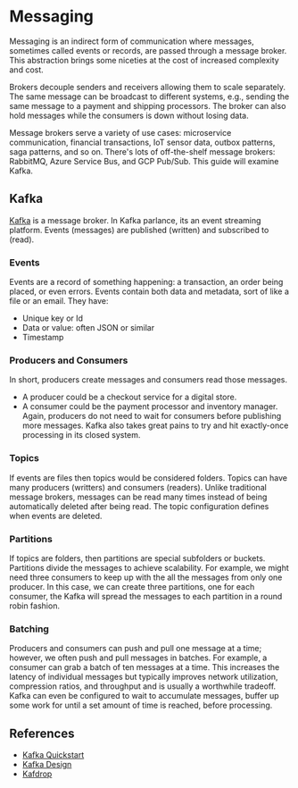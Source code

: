 # Messaging
Messaging is an indirect form of communication where messages, sometimes called events or records, are passed through a message broker. This abstraction brings some niceties at the cost of increased complexity and cost.

Brokers decouple senders and receivers allowing them to scale separately. The same message can be broadcast to different systems, e.g., sending the same message to a payment and shipping processors. The broker can also hold messages while the consumers is down without losing data.

Message brokers serve a variety of use cases: microservice communication, financial transactions, IoT sensor data, outbox patterns, saga patterns, and so on. There's lots of off-the-shelf message brokers: RabbitMQ, Azure Service Bus, and GCP Pub/Sub. This guide will examine Kafka.

## Kafka
[Kafka](https://kafka.apache.org/documentation/#gettingStarted) is a message broker. In Kafka parlance, its an event streaming platform. Events (messages) are published (written) and subscribed to (read).

### Events
Events are a record of something happening: a transaction, an order being placed, or even errors. Events contain both data and metadata, sort of like a file or an email. They have:
- Unique key or Id
- Data or value: often JSON or similar
- Timestamp

### Producers and Consumers
In short, producers create messages and consumers read those messages.
- A producer could be a checkout service for a digital store.
- A consumer could be the payment processor and inventory manager.
Again, producers do not need to wait for consumers before publishing more messages. Kafka also takes great pains to try and hit exactly-once processing in its closed system.

### Topics
If events are files then topics would be considered folders. Topics can have many producers (writters) and consumers (readers). Unlike traditional message brokers, messages can be read many times instead of being automatically deleted after being read. The topic configuration defines when events are deleted.

### Partitions
If topics are folders, then partitions are special subfolders or buckets. Partitions divide the messages to achieve scalability. For example, we might need three consumers to keep up with the all the messages from only one producer. In this case, we can create three partitions, one for each consumer, the Kafka will spread the messages to each partition in a round robin fashion.

### Batching
Producers and consumers can push and pull one message at a time; however, we often push and pull messages in batches. For example, a consumer can grab a batch of ten messages at a time. This increases the latency of individual messages but typically improves network utilization, compression ratios, and throughput and is usually a worthwhile tradeoff. Kafka can even be configured to wait to accumulate messages, buffer up some work for until a set amount of time is reached, before processing.

## References
- [Kafka Quickstart](https://kafka.apache.org/quickstart)
- [Kafka Design](https://kafka.apache.org/documentation/#majordesignelements)
- [Kafdrop](https://github.com/obsidiandynamics/kafdrop)